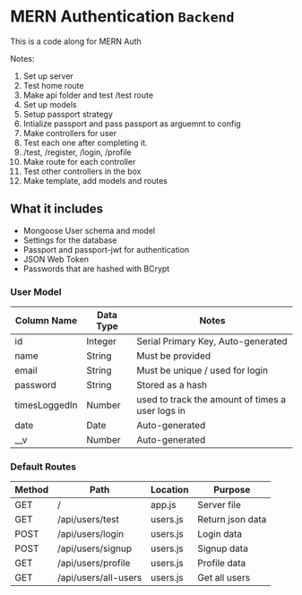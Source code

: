 # MERN Authentication `Backend`

This is a code along for MERN Auth

Notes:
1. Set up server
2. Test home route
3. Make api folder and test /test route
2. Set up models
3. Setup passport strategy
4. Intialize passport and pass passport as arguemnt to config
5. Make controllers for user
6. Test each one after completing it.
7. /test, /register, /login, /profile
8. Make route for each controller
9. Test other controllers in the box
10. Make template, add models and routes

## What it includes

* Mongoose User schema and model
* Settings for the database
* Passport and passport-jwt for authentication
* JSON Web Token
* Passwords that are hashed with BCrypt

### User Model

| Column Name | Data Type | Notes |
| --------------- | ------------- | ------------------------------ |
| id | Integer | Serial Primary Key, Auto-generated |
| name | String | Must be provided |
| email | String | Must be unique / used for login |
| password | String | Stored as a hash |
| timesLoggedIn | Number | used to track the amount of times a user logs in |
| date | Date | Auto-generated |
| __v | Number | Auto-generated |

### Default Routes

| Method | Path | Location | Purpose |
| ------ | ---------------- | -------------- | ------------------- |
| GET | / | app.js | Server file |
| GET | /api/users/test | users.js | Return json data |
| POST | /api/users/login | users.js | Login data |
| POST | /api/users/signup | users.js | Signup data |
| GET | /api/users/profile | users.js | Profile data |
| GET | /api/users/all-users | users.js | Get all users |
